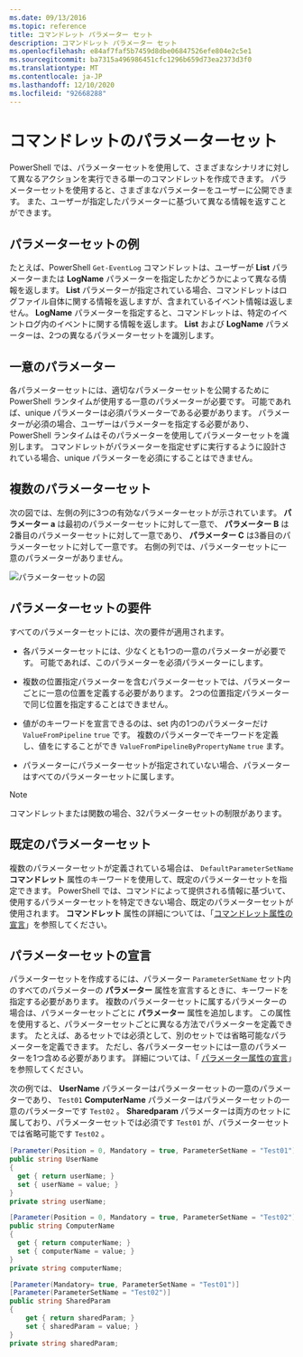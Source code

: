 ```yaml
---
ms.date: 09/13/2016
ms.topic: reference
title: コマンドレット パラメーター セット
description: コマンドレット パラメーター セット
ms.openlocfilehash: e84af7faf5b7459d8dbe06847526efe804e2c5e1
ms.sourcegitcommit: ba7315a496986451cfc1296b659d73ea2373d3f0
ms.translationtype: MT
ms.contentlocale: ja-JP
ms.lasthandoff: 12/10/2020
ms.locfileid: "92668288"
---
```

# <a name="cmdlet-parameter-sets"></a>コマンドレットのパラメーターセット

PowerShell では、パラメーターセットを使用して、さまざまなシナリオに対して異なるアクションを実行できる単一のコマンドレットを作成できます。 パラメーターセットを使用すると、さまざまなパラメーターをユーザーに公開できます。 また、ユーザーが指定したパラメーターに基づいて異なる情報を返すことができます。

## <a name="examples-of-parameter-sets"></a>パラメーターセットの例

たとえば、PowerShell `Get-EventLog` コマンドレットは、ユーザーが **List** パラメーターまたは **LogName** パラメーターを指定したかどうかによって異なる情報を返します。 **List** パラメーターが指定されている場合、コマンドレットはログファイル自体に関する情報を返しますが、含まれているイベント情報は返しません。 **LogName** パラメーターを指定すると、コマンドレットは、特定のイベントログ内のイベントに関する情報を返します。 **List** および **LogName** パラメーターは、2つの異なるパラメーターセットを識別します。

## <a name="unique-parameter"></a>一意のパラメーター

各パラメーターセットには、適切なパラメーターセットを公開するために PowerShell ランタイムが使用する一意のパラメーターが必要です。 可能であれば、unique パラメーターは必須パラメーターである必要があります。 パラメーターが必須の場合、ユーザーはパラメーターを指定する必要があり、PowerShell ランタイムはそのパラメーターを使用してパラメーターセットを識別します。 コマンドレットがパラメーターを指定せずに実行するように設計されている場合、unique パラメーターを必須にすることはできません。

## <a name="multiple-parameter-sets"></a>複数のパラメーターセット

次の図では、左側の列に3つの有効なパラメーターセットが示されています。 **パラメーター a** は最初のパラメーターセットに対して一意で、 **パラメーター B** は2番目のパラメーターセットに対して一意であり、 **パラメーター C** は3番目のパラメーターセットに対して一意です。 右側の列では、パラメーターセットに一意のパラメーターがありません。

![パラメーターセットの図](media/cmdlet-parameter-sets/ps-parametersets.gif)

## <a name="parameter-set-requirements"></a>パラメーターセットの要件

すべてのパラメーターセットには、次の要件が適用されます。

- 各パラメーターセットには、少なくとも1つの一意のパラメーターが必要です。 可能であれば、このパラメーターを必須パラメーターにします。

- 複数の位置指定パラメーターを含むパラメーターセットでは、パラメーターごとに一意の位置を定義する必要があります。 2つの位置指定パラメーターで同じ位置を指定することはできません。

- 値がのキーワードを宣言できるのは、set 内の1つのパラメーターだけ `ValueFromPipeline` `true` です。
  複数のパラメーターでキーワードを定義し、値をにすることができ `ValueFromPipelineByPropertyName` `true` ます。

- パラメーターにパラメーターセットが指定されていない場合、パラメーターはすべてのパラメーターセットに属します。

> [!NOTE]
> コマンドレットまたは関数の場合、32パラメーターセットの制限があります。

## <a name="default-parameter-sets"></a>既定のパラメーターセット

複数のパラメーターセットが定義されている場合は、 `DefaultParameterSetName` **コマンドレット** 属性のキーワードを使用して、既定のパラメーターセットを指定できます。 PowerShell では、コマンドによって提供される情報に基づいて、使用するパラメーターセットを特定できない場合、既定のパラメーターセットが使用されます。 **コマンドレット** 属性の詳細については、「[コマンドレット属性の宣言](./cmdlet-attribute-declaration.md)」を参照してください。

## <a name="declaring-parameter-sets"></a>パラメーターセットの宣言

パラメーターセットを作成するには、パラメーター `ParameterSetName` セット内のすべてのパラメーターの **パラメーター** 属性を宣言するときに、キーワードを指定する必要があります。 複数のパラメーターセットに属するパラメーターの場合は、パラメーターセットごとに **パラメーター** 属性を追加します。 この属性を使用すると、パラメーターセットごとに異なる方法でパラメーターを定義できます。 たとえば、あるセットでは必須として、別のセットでは省略可能なパラメーターを定義できます。 ただし、各パラメーターセットには一意のパラメーターを1つ含める必要があります。 詳細については、「 [パラメーター属性の宣言](parameter-attribute-declaration.md)」を参照してください。

次の例では、 **UserName** パラメーターはパラメーターセットの一意のパラメーターであり、 `Test01` **ComputerName** パラメーターはパラメーターセットの一意のパラメーターです `Test02` 。 **Sharedparam** パラメーターは両方のセットに属しており、パラメーターセットでは必須です `Test01` が、パラメーターセットでは省略可能です `Test02` 。

```csharp
[Parameter(Position = 0, Mandatory = true, ParameterSetName = "Test01")]
public string UserName
{
  get { return userName; }
  set { userName = value; }
}
private string userName;

[Parameter(Position = 0, Mandatory = true, ParameterSetName = "Test02")]
public string ComputerName
{
  get { return computerName; }
  set { computerName = value; }
}
private string computerName;

[Parameter(Mandatory= true, ParameterSetName = "Test01")]
[Parameter(ParameterSetName = "Test02")]
public string SharedParam
{
    get { return sharedParam; }
    set { sharedParam = value; }
}
private string sharedParam;
```
